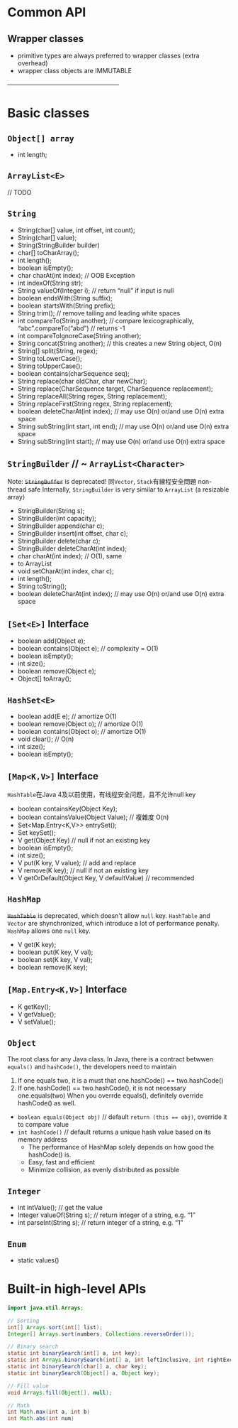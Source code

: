 # Common API



## Wrapper classes
* primitive types are always preferred to wrapper classes (extra overhead)
* wrapper class objects are IMMUTABLE

——————————————————
# Basic classes
## `Object[] array`
* int length;

## `ArrayList<E>`
// TODO

## `String`
* String(char[] value, int offset, int count);
* String(char[] value);
* String(StringBuilder builder)
* char[] toCharArray();
* int length();
* boolean isEmpty();
* char charAt(int index); // OOB Exception 
* int indexOf(String str);
* String valueOf(Integer i); // return “null” if input is null
* boolean endsWith(String suffix);
* boolean startsWith(String prefix);
* String trim(); // remove tailing and leading white spaces
* int compareTo(String another); // compare lexicographically, “abc”.compareTo(“abd”) // returns -1
* int compareToIgnoreCase(String another);
* String concat(String another); // this creates a new String object, O(n)
* String[] split(String, regex);
* String toLowerCase();
* String toUpperCase();
* boolean contains(charSequence seq);
* String replace(char oldChar, char newChar);
* String replace(CharSequence target, CharSequence replacement);
* String replaceAll(String regex, String replacement);
* String replaceFirst(String regex, String replacement);
* boolean deleteCharAt(int index); // may use O(n) or/and use O(n) extra space
* String subString(int start, int end); // may use O(n) or/and use O(n) extra space
* String subString(int start); // may use O(n) or/and use O(n) extra space


## `StringBuilder` // ~ `ArrayList<Character>`
Note: ~~`StringBuffer`~~ is deprecated! 同`Vector`, `Stack`有線程安全問題 non-thread safe
Internally, `StringBuilder` is very similar to `ArrayList` (a resizable array)
* StringBuilder(String s);
* StringBuilder(int capacity);
* StringBuilder append(char c);
* StringBuilder insert(int offset, char c);
* StringBuilder delete(char c);
* StringBuilder deleteCharAt(int index);
* char charAt(int index); // O(1), same
*  to ArrayList<Character>
* void setCharAt(int index, char c);
* int length();
* String toString();
* boolean deleteCharAt(int index); // may use O(n) or/and use O(n) extra space

## `[Set<E>]` Interface
* boolean add(Object e);
* boolean contains(Object e); // complexity = O(1)
* boolean isEmpty();
* int size();
* boolean remove(Object e);
* Object[] toArray();

## `HashSet<E>`
* boolean add(E e); // amortize O(1)
* boolean remove(Object o);  // amortize O(1)
* boolean contains(Object o);  // amortize O(1)
* void clear(); // O(n)
* int size();
* boolean isEmpty();

## `[Map<K,V>]` Interface
`HashTable`在Java 4及以前使用，有线程安全问题，且不允许null key
* boolean containsKey(Object Key);
* boolean containsValue(Object Value); // 複雜度 O(n)
* Set<Map.Entry<K,V>> entrySet();
* Set<K> keySet();
* V get(Object Key) // null if not an existing key
* boolean isEmpty();
* int size();
* V put(K key, V value); // add and replace
* V remove(K key); // null if not an existing key
* V getOrDefault(Object Key, V defaultValue) // recommended

## `HashMap`
~~`HashTable`~~ is deprecated, which doesn't allow `null` key. `HashTable` and `Vector` are shynchronized, which introduce a lot of performance penalty. `HashMap` allows one `null` key. 
* V get(K key);
* boolean put(K key, V val);
* boolean set(K key, V val);
* boolean remove(K key);


## `[Map.Entry<K,V>]` Interface
* K getKey();
* V getValue();
* V setValue();

## `Object`
The root class for any Java class. In Java, there is a contract betwwen `equals()` and `hashCode()`, the developers need to maintain
1. If one equals two, it is a must that one.hashCode() == two.hashCode()
2. If one.hashCode() == two.hashCode(), it is not necessary one.equals(two)
When you overrde equals(), definitely override hashCode() as well.

* `boolean equals(Object obj)` // default `return (this == obj)`, override it to compare value
* `int hashCode()` // default returns a unique hash value based on its memory address
  * The performance of HashMap solely depends on how good the hashCode() is.
  * Easy, fast and efficient
  * Minimize collision, as evenly distributed as possible

## `Integer`
* int intValue(); // get the value
* Integer valueOf(String s); // return integer of a string, e.g. “1”
* int parseInt(String s); // return integer of a string, e.g. “1”

## `Enum`
* static values()

# Built-in high-level APIs
```java
import java.util.Arrays;

// Sorting
int[] Arrays.sort(int[] list);
Integer[] Arrays.sort(numbers, Collections.reverseOrder());

// Binary search
static int binarySearch(int[] a, int key);
static int Arrays.binarySearch(int[] a, int leftInclusive, int rightExclusive, int key);
static int binarySearch(char[] a, char key);
static int binarySearch(Object[] a, Object key);

// Fill value
void Arrays.fill(Object[], null);

// Math
int Math.max(int a, int b)
int Math.abs(int num)


```
